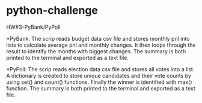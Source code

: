 # python-challenge

HW#3-PyBank/PyPoll

*PyBank: The scrip reads budget data csv file and stores monthly pnl into lists to calculate average pnl and monthly changes. It then loops through the result to identify the months with biggest changes. The summary is both printed to the terminal and exported as a text file.

*PyPoll: The scrip reads election data csv file and stores all votes into a list. A dictionary is created to store unique candidates and their vote counts by using set() and count() functions. Finally the winner is identified with max() function. The summary is both printed to the terminal and exported as a text file. 


